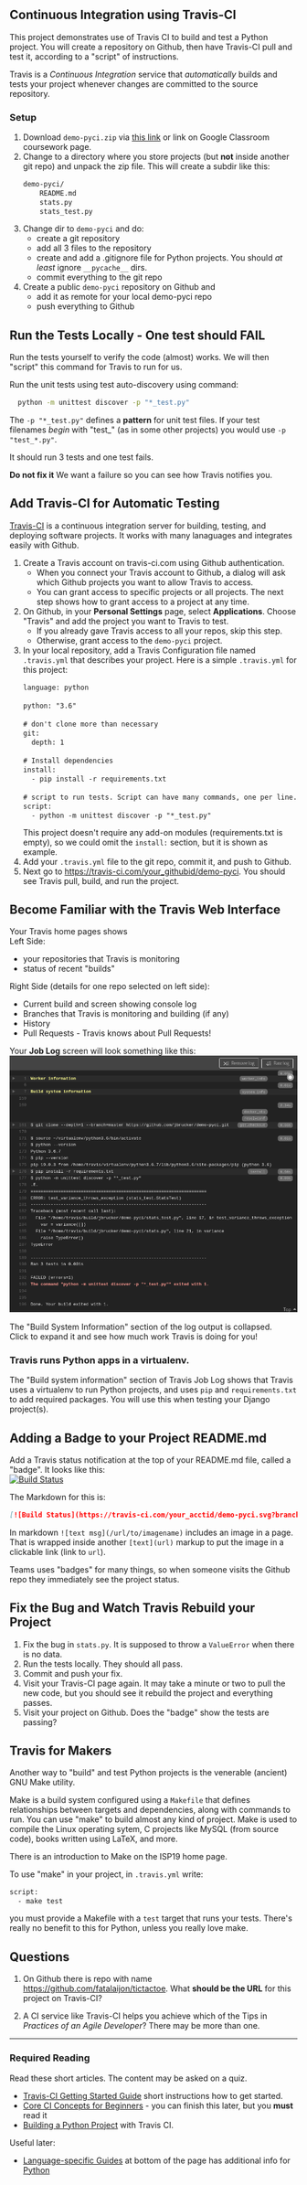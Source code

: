 ## Continuous Integration using Travis-CI

This project demonstrates use of Travis CI to build and test a Python project. 
You will create a repository on Github, then have Travis-CI pull and test it,
according to a "script" of instructions.

Travis is a *Continuous Integration* service that *automatically* builds and tests your project whenever changes are committed to the source repository.

### Setup

1. Download `demo-pyci.zip` via [this link](demo-pyci.zip) or link on Google Classroom coursework page.
2. Change to a directory where you store projects (but **not** inside another git repo) and unpack the zip file.  This will create a subdir like this:
    ```
    demo-pyci/
        README.md
        stats.py
        stats_test.py
    ```
3. Change dir to `demo-pyci` and do:
   - create a git repository
   - add all 3 files to the repository
   - create and add a .gitignore file for Python projects.  You should *at least* ignore `__pycache__` dirs.
   - commit everything to the git repo
4. Create a public `demo-pyci` repository on Github and
   - add it as remote for your local demo-pyci repo
   - push everything to Github

## Run the Tests Locally - One test should FAIL

Run the tests yourself to verify the code (almost) works.
We will then "script" this command for Travis to run for us.

Run the unit tests using test auto-discovery using command:
```bash
  python -m unittest discover -p "*_test.py"
```
The `-p "*_test.py"` defines a **pattern** for unit test files.
If your test filenames *begin* with "test_" (as in some other projects)
you would use `-p "test_*.py"`.

It should run 3 tests and one test fails.

**Do not fix it**  We want a failure so you can see how Travis notifies you.

## Add Travis-CI for Automatic Testing

[Travis-CI](https://travis-ci.com) is a continuous integration server for building, testing, and deploying software projects.  It works with many lanaguages and integrates easily with Github.

1. Create a Travis account on travis-ci.com using Github authentication.
   - When you connect your Travis account to Github, a dialog will ask which Github projects you want to allow Travis to access.
   - You can grant access to specific projects or all projects. The next step shows how to grant access to a project at any time.
2. On Github, in your **Personal Settings** page, select **Applications**. Choose "Travis" and add the project you want to Travis to test.  
    - If you already gave Travis access to all your repos, skip this step.
    - Otherwise, grant access to the `demo-pyci` project.
3. In your local repository, add a Travis Configuration file named `.travis.yml` that describes your project.  Here is a simple `.travis.yml` for this project:
    ```
    language: python
    
    python: "3.6"
    
    # don't clone more than necessary
    git:
      depth: 1
    
    # Install dependencies
    install:
      - pip install -r requirements.txt
    
    # script to run tests. Script can have many commands, one per line.
    script: 
      - python -m unittest discover -p "*_test.py"
    ```
    This project doesn't require any add-on modules (requirements.txt is empty), so we could omit the `install:` section, but it is shown as example.
4. Add your `.travis.yml` file to the git repo, commit it, and push to Github.
5. Next go to https://travis-ci.com/your_githubid/demo-pyci.  You should see Travis pull, build, and run the project.

## Become Familiar with the Travis Web Interface

Your Travis home pages shows    
Left Side:
* your repositories that Travis is monitoring
* status of recent "builds"

Right Side (details for one repo selected on left side):
* Current build and screen showing console log
* Branches that Travis is monitoring and building (if any)
* History
* Pull Requests - Travis knows about Pull Requests!

Your **Job Log** screen will look something like this:
![travis build log](travis-build-demo-pyci.png)

The "Build System Information" section of the log output is collapsed.    
Click to expand it and see how much work Travis is doing for you!

### Travis runs Python apps in a virtualenv. 

The "Build system information" section of Travis Job Log
shows that Travis uses a virtualenv to run Python projects,
and uses `pip` and `requirements.txt` to add required packages.
You will use this when testing your Django project(s).

## Adding a Badge to your Project README.md

Add a Travis status notification at the top of your README.md file, called a "badge".  It looks like this:    
[![Build Status](https://travis-ci.com/jbrucker/demo-pyci.svg?branch=master)](https://travis-ci.com/jbrucker/demo-pyci)

The Markdown for this is:
```markdown
[![Build Status](https://travis-ci.com/your_acctid/demo-pyci.svg?branch=master)](https://travis-ci.com/your_acctid/demo-pyci)
```
In markdown `![text msg](/url/to/imagename)` includes an image in a page. That is wrapped inside another `[text](url)` markup to put the image in a clickable link (link to `url`).

Teams uses "badges" for many things, so when someone visits the Github repo they immediately see the project status.

## Fix the Bug and Watch Travis Rebuild your Project

1. Fix the bug in `stats.py`.  It is supposed to throw a `ValueError` when there is no data.  
2. Run the tests locally. They should all pass.
3. Commit and push your fix.
4. Visit your Travis-CI page again.  It may take a minute or two to pull the new code, but you should see it rebuild the project and everything passes.
5. Visit your project on Github.  Does the "badge" show the tests are passing?
  
## Travis for Makers 

Another way to "build" and test Python projects is the
venerable (ancient) GNU Make utility.

Make is a build system configured using a `Makefile` that defines relationships between targets and dependencies, along with commands to run. 
You can use "make" to build almost any kind of project.  Make is used to compile the Linux operating sytem, C projects like MySQL (from source code), books written using LaTeX, and more.

There is an introduction to Make on the ISP19 home page.

To use "make" in your project, in `.travis.yml` write:
```
script:
  - make test
```
you must provide a Makefile with a `test` target that runs your tests.
There's really no benefit to this for Python, unless you really love make.

## Questions

1. On Github there is repo with name https://github.com/fatalaijon/tictactoe.
What **should be the URL** for this project on Travis-CI?

2. A CI service like Travis-CI helps you achieve which of the Tips in *Practices of an Agile Developer*?  There may be more than one.


------
### Required Reading

Read these short articles.  The content may be asked on a quiz.

* [Travis-CI Getting Started Guide][travis-ci-tutorial] short instructions how to get started.
* [Core CI Concepts for Beginners][travis-ci-concepts] - you can finish this later, but you **must** read it
* [Building a Python Project][travis-ci-python] with Travis CI.

Useful later:

* [Language-specific Guides][travis-ci-docs] at bottom of the page has additional info for [Python][travis-ci-python]

[travis-ci-docs]: https://docs.travis-ci.com/
[travis-ci-tutorial]: https://docs.travis-ci.com/user/tutorial/
[travis-ci-concepts]: https://docs.travis-ci.com/user/for-beginners/
[travis-ci-python]: https://docs.travis-ci.com/user/languages/python/
